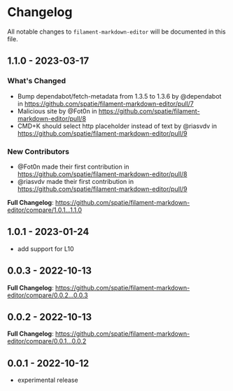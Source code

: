 # Changelog

All notable changes to `filament-markdown-editor` will be documented in this file.

## 1.1.0 - 2023-03-17

### What's Changed

- Bump dependabot/fetch-metadata from 1.3.5 to 1.3.6 by @dependabot in https://github.com/spatie/filament-markdown-editor/pull/7
- Malicious site by @Fot0n in https://github.com/spatie/filament-markdown-editor/pull/8
- CMD+K should select http placeholder instead of text by @riasvdv in https://github.com/spatie/filament-markdown-editor/pull/9

### New Contributors

- @Fot0n made their first contribution in https://github.com/spatie/filament-markdown-editor/pull/8
- @riasvdv made their first contribution in https://github.com/spatie/filament-markdown-editor/pull/9

**Full Changelog**: https://github.com/spatie/filament-markdown-editor/compare/1.0.1...1.1.0

## 1.0.1 - 2023-01-24

- add support for L10

## 0.0.3 - 2022-10-13

**Full Changelog**: https://github.com/spatie/filament-markdown-editor/compare/0.0.2...0.0.3

## 0.0.2 - 2022-10-13

**Full Changelog**: https://github.com/spatie/filament-markdown-editor/compare/0.0.1...0.0.2

## 0.0.1 - 2022-10-12

- experimental release
